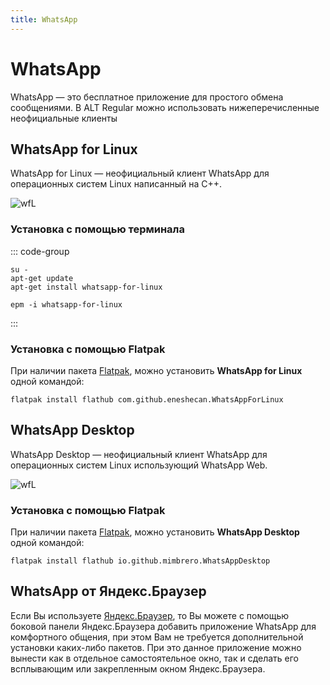 ```yaml
---
title: WhatsApp
---
```


# WhatsApp

WhatsApp — это бесплатное приложение для простого обмена сообщениями.
В ALT Regular можно использовать нижеперечисленные неофициальные клиенты

## WhatsApp for Linux

WhatsApp for Linux — неофициальный клиент WhatsApp для операционных систем Linux написанный на С++.

![wfL](https://dl.flathub.org/repo/screenshots/com.github.eneshecan.WhatsAppForLinux-stable/1248x702/com.github.eneshecan.WhatsAppForLinux-cc5532120b86a10fdc0f11fc0f1eeb08.png)

### Установка с помощью терминала

::: code-group

```shell[apt-get]
su -
apt-get update
apt-get install whatsapp-for-linux
```
```shell[epm]
epm -i whatsapp-for-linux
```
:::

### Установка с помощью Flatpak

При наличии пакета [Flatpak](/flatpak), можно установить **WhatsApp for Linux** одной командой:

```shell
flatpak install flathub com.github.eneshecan.WhatsAppForLinux
```

## WhatsApp Desktop

WhatsApp Desktop — неофициальный клиент WhatsApp для операционных систем Linux использующий WhatsApp Web.


![wfL](https://dl.flathub.org/repo/screenshots/io.github.mimbrero.WhatsAppDesktop-stable/1248x702/io.github.mimbrero.WhatsAppDesktop-02fc62452c654195651caaa9822a9f5d.png)

### Установка с помощью Flatpak

При наличии пакета [Flatpak](/flatpak), можно установить **WhatsApp Desktop** одной командой:

```shell
flatpak install flathub io.github.mimbrero.WhatsAppDesktop
```

## WhatsApp от Яндекс.Браузер

Если Вы используете [Яндекс.Браузер](/yandex-browser), то Вы можете с помощью боковой панели Яндекс.Браузера добавить приложение WhatsApp для комфортного общения, при этом Вам не требуется дополнительной установки каких-либо пакетов. При это данное приложение можно вынести как в отдельное самостоятельное окно, так и сделать его всплывающим или закрепленным окном Яндекс.Браузера.

